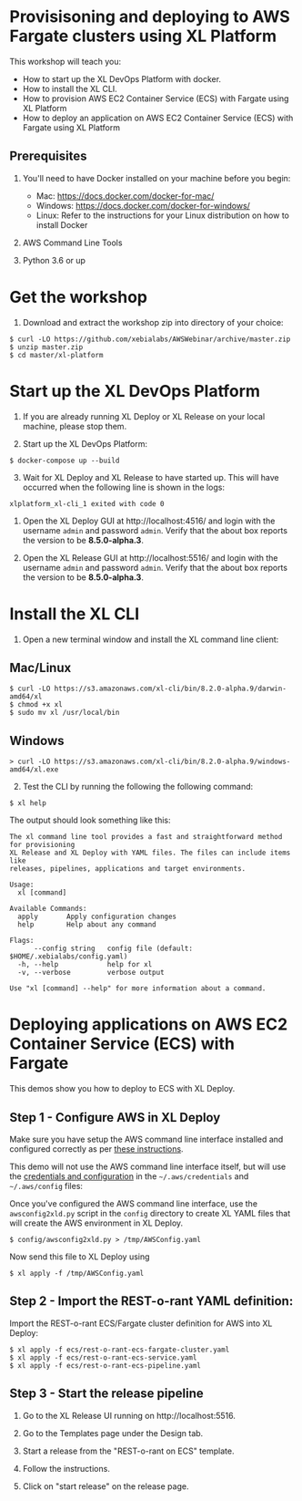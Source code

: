 # Provisisoning and deploying to AWS Fargate clusters using XL Platform

This workshop will teach you:

* How to start up the XL DevOps Platform with docker.
* How to install the XL CLI.
* How to provision AWS EC2 Container Service (ECS) with Fargate using XL Platform
* How to deploy an application on AWS EC2 Container Service (ECS) with Fargate using XL Platform

## Prerequisites

1. You'll need to have Docker installed on your machine before you begin:
    * Mac: https://docs.docker.com/docker-for-mac/
    * Windows: https://docs.docker.com/docker-for-windows/
    * Linux: Refer to the instructions for your Linux distribution on how to install Docker

2. AWS Command Line Tools

3. Python 3.6 or up

# Get the workshop

1) Download and extract the workshop zip into directory of your choice:
```
$ curl -LO https://github.com/xebialabs/AWSWebinar/archive/master.zip
$ unzip master.zip
$ cd master/xl-platform
```

# Start up the XL DevOps Platform

1) If you are already running XL Deploy or XL Release on your local machine, please stop them.

2) Start up the XL DevOps Platform:
```
$ docker-compose up --build
```

3) Wait for XL Deploy and XL Release to have started up. This will have occurred when the following line is shown in the logs:
```
xlplatform_xl-cli_1 exited with code 0
```

1) Open the XL Deploy GUI at http://localhost:4516/ and login with the username `admin` and password `admin`. Verify that the about box reports the version to be **8.5.0-alpha.3**.

2) Open the XL Release GUI at http://localhost:5516/ and login with the username `admin` and password `admin`. Verify that the about box reports the version to be **8.5.0-alpha.3**.

# Install the XL CLI

1) Open a new terminal window and install the XL command line client:

## Mac/Linux
```
$ curl -LO https://s3.amazonaws.com/xl-cli/bin/8.2.0-alpha.9/darwin-amd64/xl
$ chmod +x xl
$ sudo mv xl /usr/local/bin
```

## Windows
```
> curl -LO https://s3.amazonaws.com/xl-cli/bin/8.2.0-alpha.9/windows-amd64/xl.exe
```

2) Test the CLI by running the following the following command:
```
$ xl help
```

The output should look something like this:
```
The xl command line tool provides a fast and straightforward method for provisioning
XL Release and XL Deploy with YAML files. The files can include items like
releases, pipelines, applications and target environments.

Usage:
  xl [command]

Available Commands:
  apply       Apply configuration changes
  help        Help about any command

Flags:
      --config string   config file (default: $HOME/.xebialabs/config.yaml)
  -h, --help            help for xl
  -v, --verbose         verbose output

Use "xl [command] --help" for more information about a command.
```

# Deploying applications on AWS EC2 Container Service (ECS) with Fargate

This demos show you how to deploy to ECS with XL Deploy.


## Step 1 - Configure AWS in XL Deploy

Make sure you have setup the AWS command line interface installed and configured correctly as per [these instructions](https://docs.aws.amazon.com/cli/latest/userguide/tutorial-ec2-ubuntu.html#configure-cli).


This demo will not use the AWS command line interface itself, but will use the [credentials and configuration](https://docs.aws.amazon.com/cli/latest/userguide/cli-config-files.html) in the `~/.aws/credentials` and `~/.aws/config` files:


Once you've configured the AWS command line interface, use the `awsconfig2xld.py` script in the `config` directory to create XL YAML files that will create the AWS environment in XL Deploy.

```
$ config/awsconfig2xld.py > /tmp/AWSConfig.yaml
```

Now send this file to XL Deploy using

```
$ xl apply -f /tmp/AWSConfig.yaml
```

## Step 2 - Import the REST-o-rant YAML definition:

Import the REST-o-rant ECS/Fargate cluster definition for AWS into XL Deploy:

```
$ xl apply -f ecs/rest-o-rant-ecs-fargate-cluster.yaml
$ xl apply -f ecs/rest-o-rant-ecs-service.yaml
$ xl apply -f ecs/rest-o-rant-ecs-pipeline.yaml
```

## Step 3 - Start the release pipeline

1. Go to the XL Release UI running on http://localhost:5516.

2. Go to the Templates page under the Design tab.

3. Start a release from the "REST-o-rant on ECS" template.

4. Follow the instructions.

5. Click on "start release" on the release page.
